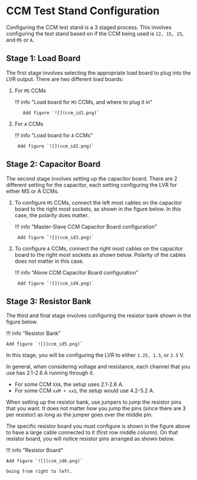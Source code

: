 # CCM Test Stand Configuration

Configuring the CCM test stand is a 3 staged process. This involves configuring
the test stand based on if the CCM being used is `12, 15, 25`, and `MS` or `A`.

## Stage 1: Load Board

The first stage involves selecting the appropriate load board to plug into the
LVR output. There are two different load boards:

1. For `MS` CCMs

    !!! info "Load board for `MS` CCMs, and where to plug it in"

          Add figure `![](ccm_id1.png)`

2. For `A` CCMs

    !!! info "Load board for `A` CCMs"

        Add figure `![](ccm_id2.png)`


## Stage 2: Capacitor Board

The second stage involves setting up the capacitor board. There are 2 different
setting for the capacitor, each setting configuring the LVR for either MS or A
CCMs.

1. To configure `MS` CCMs, connect the left most cables on the capacitor board
    to the right most sockets, as shown in the figure below. In this case, the
    polarity does matter.

    !!! info "Master-Slave CCM Capacitor Board configuration"

        Add figure `![](ccm_id3.png)`

2. To configure `A` CCMs, connect the right most cables on the capacitor board
    to the right most sockets as shown below. Polarity of the cables does not
    matter in this case.

    !!! info "Alone CCM Capacitor Board configuration"

        Add figure `![](ccm_id4.png)`


## Stage 3: Resistor Bank

The third and final stage involves configuring the resistor bank shown in the
figure below.

!!! info "Resistor Bank"

    Add figure `![](ccm_id5.png)`

In this stage, you will be configuring the LVR to either `1.25, 1.5`, or `2.5` V.

In general, when considering voltage and resistance, each channel that you use
has 2.1-2.6 A running through it.

- For some CCM `XXA`, the setup uses 2.1-2.6 A.
- For some CCM `xxM + xxS`, the setup would use 4.2-5.2 A.

When setting up the resistor bank, use jumpers to jump the resistor pins that
you want. It does not matter how you jump the pins (since there are 3 per
resistor) as long as the jumper goes over the middle pin.

The specific resistor board you must configure is shown in the figure above to
have a large cable connected to it (first row middle column). On that resistor
board, you will notice resistor pins arranged as shown below.

!!! info "Resistor Board"

    Add figure `![](ccm_id6.png)`

    Going from right to left.
